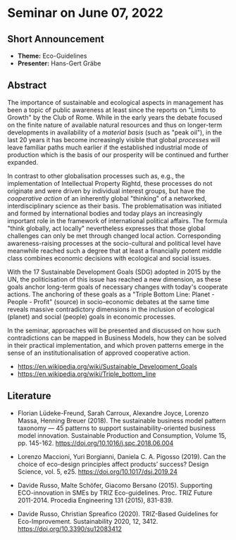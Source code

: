 # Seminar on June 07, 2022

## Short Announcement

* __Theme:__   Eco-Guidelines
* __Presenter:__ Hans-Gert Gräbe

## Abstract

The importance of sustainable and ecological aspects in management has been a
topic of public awareness at least since the reports on "Limits to Growth" by
the Club of Rome. While in the early years the debate focused on the finite
nature of available natural resources and thus on longer-term developments in
availability of a _material basis_ (such as "peak oil"), in the last 20 years
it has become increasingly visible that global _processes_ will leave familiar
paths much earlier if the established industrial mode of production which is
the basis of our prosperity will be continued and further expanded.

In contrast to other globalisation processes such as, e.g., the implementation
of Intellectual Property Rightd, these processes do not originate and were
driven by individual interest groups, but have the _cooperative action_ of an
inherently global "thinking" of a networked, interdisciplinary science as
their basis. The problematisation was initiated and formed by international
bodies and today plays an increasingly important role in the framework of
international political affairs. The formula "think globally, act locally"
nevertheless expresses that those global challenges can only be met through
changed local action. Corresponding awareness-raising processes at the
socio-cultural and political level have meanwhile reached such a degree that
at least a financially potent middle class combines economic decisions with
ecological and social issues.

With the 17 Sustainable Development Goals (SDG) adopted in 2015 by the UN, the
politicisation of this issue has reached a new dimension, as these goals
anchor long-term goals of necessary changes with today's cooperate actions.
The anchoring of these goals as a "Triple Bottom Line: Planet - People -
Profit" (source) in socio-economic debates at the same time reveals massive
contradictory dimensions in the inclusion of ecological (planet) and social
(people) goals in economic processes.

In the seminar, approaches will be presented and discussed on how such
contradictions can be mapped in Business Models, how they can be solved in
their practical implementation, and which proven patterns emerge in the sense
of an institutionalisation of approved cooperative action.

- <https://en.wikipedia.org/wiki/Sustainable_Development_Goals>
- <https://en.wikipedia.org/wiki/Triple_bottom_line>

## Literature

* Florian Lüdeke-Freund, Sarah Carroux, Alexandre Joyce, Lorenzo Massa,
  Henning Breuer (2018). The sustainable business model pattern taxonomy — 45
  patterns to support sustainability-oriented business model innovation.
  Sustainable Production and Consumption, Volume 15, pp. 145-162.
  <https://doi.org/10.1016/j.spc.2018.06.004>

* Lorenzo Maccioni, Yuri Borgianni, Daniela C. A. Pigosso (2019).  Can the
  choice of eco-design principles affect products’ success?  Design Science,
  vol. 5, e25.  <https://doi.org/10.1017/dsj.2019.24>

* Davide Russo, Malte Schöfer, Giacomo Bersano (2015).  Supporting
  ECO-innovation in SMEs by TRIZ Eco-guidelines. Proc. TRIZ Future 2011-2014.
  Procedia Engineering 131 (2015), 831-839.

* Davide Russo, Christian Spreafico (2020).  TRIZ-Based Guidelines for
  Eco-Improvement. Sustainability 2020, 12, 3412.
  <https://doi.org/10.3390/su12083412>
